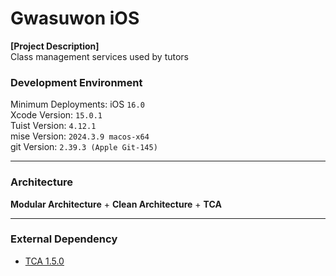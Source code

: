 # Gwasuwon iOS

**[Project Description]**  
Class management services used by tutors  

### Development Environment

Minimum Deployments: iOS `16.0`  
Xcode Version: `15.0.1`  
Tuist Version: `4.12.1`  
mise Version: `2024.3.9 macos-x64`  
git Version: `2.39.3 (Apple Git-145)`  

---  

### Architecture  

**Modular Architecture** + **Clean Architecture** + **TCA**  

---  

### External Dependency  

- [TCA 1.5.0](https://github.com/pointfreeco/swift-composable-architecture)  